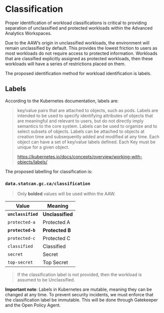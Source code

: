 # Classification

Proper identification of workload classifications is critical to providing
separation of unclassified and protected workloads within the Advanced
Analytics Workspaces.

Due to the AAW’s origin in unclassified workloads, the environment will remain
unclassified by default. This provides the lowest friction to users as most
workloads do not require access to protected information. Workloads that are
classified explicitly assigned as protected workloads, then these workloads
will have a series of restrictions placed on them.

The proposed identification method for workload identification is labels.

## Labels

According to the Kubernetes documentation, labels are:

> key/value pairs that are attached to objects, such as pods. Labels are
> intended to be used to specify identifying attributes of objects that are
> meaningful and relevant to users, but do not directly imply semantics to the
> core system. Labels can be used to organize and to select subsets of objects.
> Labels can be attached to objects at creation time and subsequently added and
> modified at any time. Each object can have a set of key/value labels defined.
> Each Key must be unique for a given object.
>
> https://kubernetes.io/docs/concepts/overview/working-with-objects/labels/

The proposed labelling for classification is:

### `data.statcan.gc.ca/classification`

> Only **bolded** values will be used within the AAW.

| Value              | Meaning          |
|--------------------|------------------|
| **`unclassified`** | **Unclassified** |
| `protected-a`      | Protected A      |
| **`protected-b`**  | **Protected B**  |
| `protected-c`      | Protected C      |
| `classified`       | Classified       |
| `secret`           | Secret           |
| `top-secret`       | Top Secret       |

> If the classification label is not provided,
> then the workload is assumed to be Unclassified.

**Important note**: Labels in Kubernetes are mutable, meaning they can be
changed at any time. To prevent security incidents, we must enforce that
the classification label be immutable. This will be done through Gatekeeper
and the Open Policy Agent.
